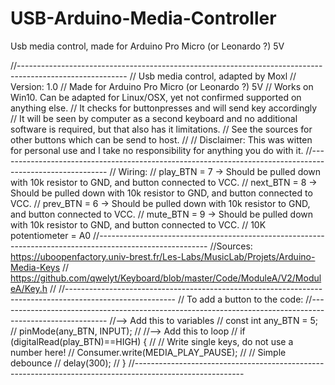 # USB-Arduino-Media-Controller
Usb media control, made for Arduino Pro Micro (or Leonardo ?) 5V



//---------------------------------------------------------------------------------------------------------
// Usb media control, adapted by Moxl
// Version: 1.0
// Made for Arduino Pro Micro (or Leonardo ?) 5V
// Works on Win10. Can be adapted for Linux/OSX, yet not confirmed supported on anything else.
// It checks for buttonpresses and will send key accordingly 
// It will be seen by computer as a second keyboard and no additional software is required, but that also has it limitations.
// See the sources for other buttons which can be send to host.
//
// Disclaimer: This was witten for personal use and I take no responsibility for anything you do with it.
//---------------------------------------------------------------------------------------------------------
// Wiring:
// play_BTN = 7 -> Should be pulled down with 10k resistor to GND, and button connected to VCC.
// next_BTN = 8 -> Should be pulled down with 10k resistor to GND, and button connected to VCC.
// prev_BTN = 6 -> Should be pulled down with 10k resistor to GND, and button connected to VCC.
// mute_BTN = 9 -> Should be pulled down with 10k resistor to GND, and button connected to VCC.
// 10K potentiometer = A0
//---------------------------------------------------------------------------------------------------------
//Sources: https://uboopenfactory.univ-brest.fr/Les-Labs/MusicLab/Projets/Arduino-Media-Keys
//         https://github.com/qwelyt/Keyboard/blob/master/Code/ModuleA/V2/ModuleA/Key.h
//
//---------------------------------------------------------------------------------------------------------
// To add a button to the code:
//---------------------------------------------------------------------------------------------------------
//--> Add this to variables
// const int any_BTN = 5;
// pinMode(any_BTN, INPUT);
//
//--> Add this to loop
// if (digitalRead(play_BTN)==HIGH) {
//    // Write single keys, do not use a number here!
//    Consumer.write(MEDIA_PLAY_PAUSE);
//    // Simple debounce
//    delay(300);
//  }
//---------------------------------------------------------------------------------------------------------
